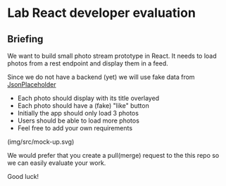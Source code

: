# Lab React developer evaluation

## Briefing 
We want to build small photo stream prototype in React.
It needs to load photos from a rest endpoint and display them in a feed.
            
Since we do not have a backend (yet) we will use fake data from <a href="https://jsonplaceholder.typicode.com/photos?_start=0&_end=10">JsonPlaceholder</a>

 - Each photo should display with its title overlayed
 - Each photo should have a (fake) "like" button
 - Initially the app should only load 3 photos
 - Users should be able to load more photos
 - Feel free to add your own requirements

(img/src/mock-up.svg)

We would prefer that you create a pull(merge) request to the this repo so we can easily evaluate your work.

            
Good luck!